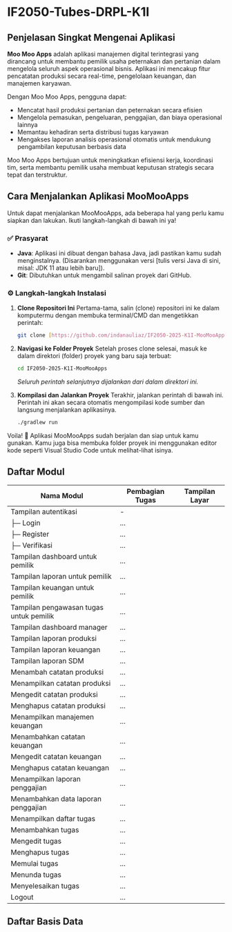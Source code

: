 # IF2050-Tubes-DRPL-K1I

## Penjelasan Singkat Mengenai Aplikasi

**Moo Moo Apps** adalah aplikasi manajemen digital terintegrasi yang dirancang untuk membantu pemilik usaha peternakan dan pertanian dalam mengelola seluruh aspek operasional bisnis. Aplikasi ini mencakup fitur pencatatan produksi secara real-time, pengelolaan keuangan, dan manajemen karyawan.

Dengan Moo Moo Apps, pengguna dapat:
- Mencatat hasil produksi pertanian dan peternakan secara efisien
- Mengelola pemasukan, pengeluaran, penggajian, dan biaya operasional lainnya
- Memantau kehadiran serta distribusi tugas karyawan
- Mengakses laporan analisis operasional otomatis untuk mendukung pengambilan keputusan berbasis data

Moo Moo Apps bertujuan untuk meningkatkan efisiensi kerja, koordinasi tim, serta membantu pemilik usaha membuat keputusan strategis secara tepat dan terstruktur.

## Cara Menjalankan Aplikasi MooMooApps
Untuk dapat menjalankan MooMooApps, ada beberapa hal yang perlu kamu siapkan dan lakukan. Ikuti langkah-langkah di bawah ini ya!
### ✅ Prasyarat

* **Java**: Aplikasi ini dibuat dengan bahasa Java, jadi pastikan kamu sudah menginstalnya. (Disarankan menggunakan versi [tulis versi Java di sini, misal: JDK 11 atau lebih baru]).
* **Git**: Dibutuhkan untuk mengambil salinan proyek dari GitHub.

### ⚙️ Langkah-langkah Instalasi

1.  **Clone Repositori Ini**
    Pertama-tama, salin (clone) repositori ini ke dalam komputermu dengan membuka terminal/CMD dan mengetikkan perintah:
    ```bash
    git clone [https://github.com/indanauliaz/IF2050-2025-K1I-MooMooApps](https://github.com/indanauliaz/IF2050-2025-K1I-MooMooApps)
    ```

2.  **Navigasi ke Folder Proyek**
    Setelah proses clone selesai, masuk ke dalam direktori (folder) proyek yang baru saja terbuat:
    ```bash
    cd IF2050-2025-K1I-MooMooApps
    ```
    *Seluruh perintah selanjutnya dijalankan dari dalam direktori ini.*

3.  **Kompilasi dan Jalankan Proyek**
    Terakhir, jalankan perintah di bawah ini. Perintah ini akan secara otomatis mengompilasi kode sumber dan langsung menjalankan aplikasinya.
    ```bash
    ./gradlew run
    ```

Voila! 🎉 Aplikasi MooMooApps sudah berjalan dan siap untuk kamu gunakan. Kamu juga bisa membuka folder proyek ini menggunakan editor kode seperti Visual Studio Code untuk melihat-lihat isinya.

## Daftar Modul

| Nama Modul                             | Pembagian Tugas        | Tampilan Layar |
|----------------------------------------|-------------------------|----------------|
| Tampilan autentikasi                   | -                       |                |
| ├─ Login                               | ...                     |                |
| ├─ Register                            | ...                     |                |
| ├─ Verifikasi                          | ...                     |                |
| Tampilan dashboard untuk pemilik       | ...                     |                |
| Tampilan laporan untuk pemilik         | ...                     |                |
| Tampilan keuangan untuk pemilik        | ...                     |                |
| Tampilan pengawasan tugas untuk pemilik| ...                     |                |
| Tampilan dashboard manager             | ...                     |                |
| Tampilan laporan produksi              | ...                     |                |
| Tampilan laporan keuangan              | ...                     |                |
| Tampilan laporan SDM                   | ...                     |                |
| Menambah catatan produksi              | ...                     |                |
| Menampilkan catatan produksi           | ...                     |                |
| Mengedit catatan produksi              | ...                     |                |
| Menghapus catatan produksi             | ...                     |                |
| Menampilkan manajemen keuangan         | ...                     |                |
| Menambahkan catatan keuangan           | ...                     |                |
| Mengedit catatan keuangan              | ...                     |                |
| Menghapus catatan keuangan             | ...                     |                |
| Menampilkan laporan penggajian         | ...                     |                |
| Menambahkan data laporan penggajian    | ...                     |                |
| Menampilkan daftar tugas               | ...                     |                |
| Menambahkan tugas                      | ...                     |                |
| Mengedit tugas                         | ...                     |                |
| Menghapus tugas                        | ...                     |                |
| Memulai tugas                          | ...                     |                |
| Menunda tugas                          | ...                     |                |
| Menyelesaikan tugas                    | ...                     |                |
| Logout                                 | ...                     |                |


## Daftar Basis Data
